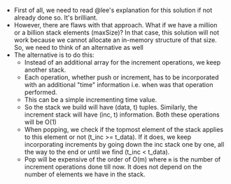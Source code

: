 * First of all, we need to read @lee's explanation for this solution if not already done so. It's brilliant.
* However, there are flaws with that approach. What if we have a million or a billion stack elements (maxSize)? In that case, this solution will not work
  because we cannot allocate an in-memory structure of that size. So, we need to think of an alternative as well
* The alternative is to do this:
  * Instead of an additional array for the increment operations, we keep another stack.
  * Each operation, whether push or increment, has to be incorporated with an additional "time" information i.e. when was that operation performed.
  * This can be a simple incrementing time value. 
  * So the stack we build will have (data, t) tuples. Similarly, the increment stack will have (inc, t) information. Both these operations will be O(1)
  * When popping, we check if the topmost element of the stack applies to this element or not (t_inc >= t_data). If it does, we keep incorporating increments by
    going down the inc stack one by one, all the way to the end or until we find (t_inc < t_data). 
  * Pop will be expensive of the order of O(m) where `m` is the number of increment operations done till now. It does not depend on the number of elements we have in the stack.
